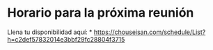 # Horario para la próxima reunión

Llena tu disponibilidad aquí: * https://chouseisan.com/schedule/List?h=c2def57832014e3bbf29fc28804f3715

